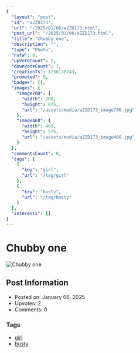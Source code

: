 ```yaml
---
{
  "layout": "post",
  "id": "aZZD173",
  "url": "/2025/01/06/aZZD173.html",
  "post_url": "/2025/01/06/aZZD173.html",
  "title": "Chubby one",
  "description": "",
  "type": "Photo",
  "nsfw": 0,
  "upVoteCount": 2,
  "downVoteCount": 1,
  "creationTs": 1736136743,
  "promoted": 0,
  "badges": [],
  "images": {
    "image700": {
      "width": 700,
      "height": 875,
      "url": "/assets/media/aZZD173_image700.jpg"
    },
    "image460": {
      "width": 460,
      "height": 575,
      "url": "/assets/media/aZZD173_image460.jpg"
    }
  },
  "commentsCount": 0,
  "tags": [
    {
      "key": "girl",
      "url": "/tag/girl"
    },
    {
      "key": "busty",
      "url": "/tag/busty"
    }
  ],
  "interests": []
}
---
```


# Chubby one

![Chubby one](/assets/media/aZZD173_image700.jpg)

## Post Information

- Posted on: January 06, 2025
- Upvotes: 2
- Comments: 0

### Tags

- [girl](/tag/girl)
- [busty](/tag/busty)
